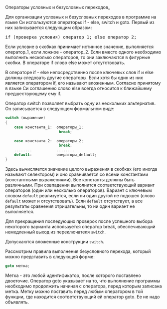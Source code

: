 Операторы условных и безусловных переходов</a></font>_</h4>

Для организации условных и безусловных переходов в программе на языке Си используются операторы: if - else, switch и goto. Первый из них записывается следующим образом:

<pre>if (проверка_условия) оператор_1; else оператор_2;</pre>

Если условие в скобках принимает истинное значение, выполняется оператор_1, если ложное - оператор_2\. Если вместо одного необходимо выполнить несколько операторов, то они заключаются в фигурные скобки. В операторе if слово else может отсутствовать.

В операторе if - else непосредственно после ключевых слов if и else должны следовать другие операторы. Если хотя бы один из них является оператором if, его называют вложенным. Согласно принятому в языке Си соглашению слово else всегда относится к ближайшему предшествующему ему if.

Оператор switch позволяет выбрать одну из нескольких альтернатив. Он записывается в следующем формальном виде:

```c
switch (выражение)
{
    case константа_1:  операторы_1;
                        break;

    case константа_2:  операторы_2;
                        break;
    ........           ........
    default:           операторы_default;
}
```

Здесь вычисляется значение целого выражения в скобках (его иногда называют селектором) и оно сравнивается со всеми константами (константными выражениями). Все константы должны быть различными. При совпадении выполнится соответствующий вариант операторов (один или несколько операторов). Вариант с ключевым словом `default` реализуется, если ни один другой не подошел (слово `default` может и отсутствовать). Если `default` отсутствует, а все результаты сравнения отрицательны, то ни один вариант не выполняется.

Для прекращения последующих проверок после успешного выбора некоторого варианта используется оператор break, обеспечивающий немедленный выход из переключателя `switch`.

Допускаются вложенные конструкции `switch`.

Рассмотрим правила выполнения безусловного перехода, который можно представить в следующей форме:

```c
goto метка;
```

Метка - это любой идентификатор, после которого поставлено двоеточие. Оператор goto указывает на то, что выполнение программы необходимо продолжить начиная с оператора, перед которым записана метка. Метку можно поставить перед любым оператором в той функции, где находится соответствующий ей оператор goto. Ее не надо объявлять.
